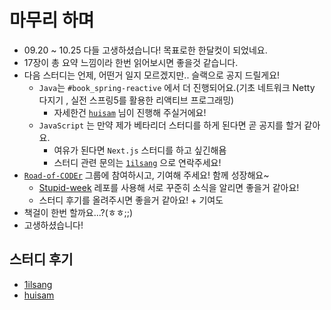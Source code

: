 # 마무리 하며

- 09.20 ~ 10.25 다들 고생하셨습니다! 목표로한 한달컷이 되었네요.
- 17장이 총 요약 느낌이라 한번 읽어보시면 좋을것 같습니다.
- 다음 스터디는 언제, 어떤거 일지 모르겠지만.. 슬랙으로 공지 드릴게요!
  - `Java`는 `#book_spring-reactive` 에서 더 진행되어요.(기초 네트워크 Netty 다지기
, 실전 스프링5를 활용한 리액티브 프로그래밍)
    - 자세한건 [`huisam`](https://github.com/huisam) 님이 진행해 주실거에요!
  - `JavaScript` 는 만약 제가 베타리더 스터디를 하게 된다면 곧 공지를 할거 같아요.
    - 여유가 된다면 `Next.js` 스터디를 하고 싶긴해욤
    - 스터디 관련 문의는 [`1ilsang`](https://github.com/1ilsang) 으로 연락주세요!
- [`Road-of-CODEr`](https://github.com/Road-of-CODEr) 그룹에 참여하시고, 기여해 주세요! 함께 성장해요~
  - [Stupid-week](https://github.com/Road-of-CODEr/stupid-week) 레포를 사용해 서로 꾸준히 소식을 알리면 좋을거 같아요!
  - 스터디 후기를 올려주시면 좋을거 같아요! + 기여도
- 책걸이 한번 할까요...?(ㅎㅎ;;)
- 고생하셨습니다!

## 스터디 후기

- [1ilsang](study/1ilsang.md)
- [huisam](study/huisam.md)